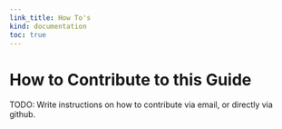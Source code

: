```yaml
--- 
link_title: How To's
kind: documentation
toc: true
---
```



# How to Contribute to this Guide

TODO: Write instructions on how to contribute via email, or directly via github.